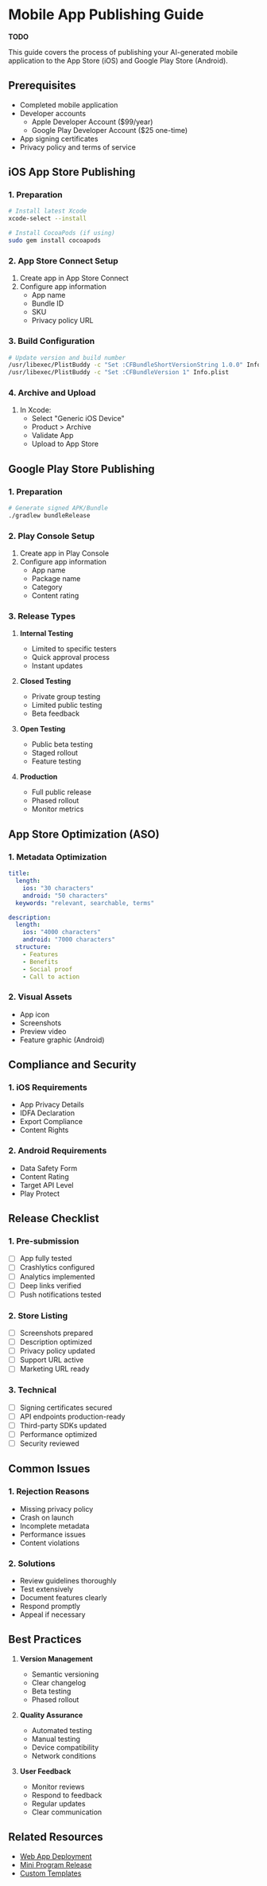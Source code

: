 # Mobile App Publishing Guide
**TODO**

This guide covers the process of publishing your AI-generated mobile application to the App Store (iOS) and Google Play Store (Android).

## Prerequisites

- Completed mobile application
- Developer accounts
  - Apple Developer Account ($99/year)
  - Google Play Developer Account ($25 one-time)
- App signing certificates
- Privacy policy and terms of service

## iOS App Store Publishing

### 1. Preparation

```bash
# Install latest Xcode
xcode-select --install

# Install CocoaPods (if using)
sudo gem install cocoapods
```

### 2. App Store Connect Setup

1. Create app in App Store Connect
2. Configure app information
   - App name
   - Bundle ID
   - SKU
   - Privacy policy URL

### 3. Build Configuration

```bash
# Update version and build number
/usr/libexec/PlistBuddy -c "Set :CFBundleShortVersionString 1.0.0" Info.plist
/usr/libexec/PlistBuddy -c "Set :CFBundleVersion 1" Info.plist
```

### 4. Archive and Upload

1. In Xcode:
   - Select "Generic iOS Device"
   - Product > Archive
   - Validate App
   - Upload to App Store

## Google Play Store Publishing

### 1. Preparation

```bash
# Generate signed APK/Bundle
./gradlew bundleRelease
```

### 2. Play Console Setup

1. Create app in Play Console
2. Configure app information
   - App name
   - Package name
   - Category
   - Content rating

### 3. Release Types

1. **Internal Testing**
   - Limited to specific testers
   - Quick approval process
   - Instant updates

2. **Closed Testing**
   - Private group testing
   - Limited public testing
   - Beta feedback

3. **Open Testing**
   - Public beta testing
   - Staged rollout
   - Feature testing

4. **Production**
   - Full public release
   - Phased rollout
   - Monitor metrics

## App Store Optimization (ASO)

### 1. Metadata Optimization

```yaml
title:
  length:
    ios: "30 characters"
    android: "50 characters"
  keywords: "relevant, searchable, terms"

description:
  length:
    ios: "4000 characters"
    android: "7000 characters"
  structure:
    - Features
    - Benefits
    - Social proof
    - Call to action
```

### 2. Visual Assets

- App icon
- Screenshots
- Preview video
- Feature graphic (Android)

## Compliance and Security

### 1. iOS Requirements

- App Privacy Details
- IDFA Declaration
- Export Compliance
- Content Rights

### 2. Android Requirements

- Data Safety Form
- Content Rating
- Target API Level
- Play Protect

## Release Checklist

### 1. Pre-submission
- [ ] App fully tested
- [ ] Crashlytics configured
- [ ] Analytics implemented
- [ ] Deep links verified
- [ ] Push notifications tested

### 2. Store Listing
- [ ] Screenshots prepared
- [ ] Description optimized
- [ ] Privacy policy updated
- [ ] Support URL active
- [ ] Marketing URL ready

### 3. Technical
- [ ] Signing certificates secured
- [ ] API endpoints production-ready
- [ ] Third-party SDKs updated
- [ ] Performance optimized
- [ ] Security reviewed

## Common Issues

### 1. Rejection Reasons
- Missing privacy policy
- Crash on launch
- Incomplete metadata
- Performance issues
- Content violations

### 2. Solutions
- Review guidelines thoroughly
- Test extensively
- Document features clearly
- Respond promptly
- Appeal if necessary

## Best Practices

1. **Version Management**
   - Semantic versioning
   - Clear changelog
   - Beta testing
   - Phased rollout

2. **Quality Assurance**
   - Automated testing
   - Manual testing
   - Device compatibility
   - Network conditions

3. **User Feedback**
   - Monitor reviews
   - Respond to feedback
   - Regular updates
   - Clear communication

## Related Resources

- [Web App Deployment](./deploy-web.md)
- [Mini Program Release](./deploy-miniprogram.md)
- [Custom Templates](./custom-templates.md)
